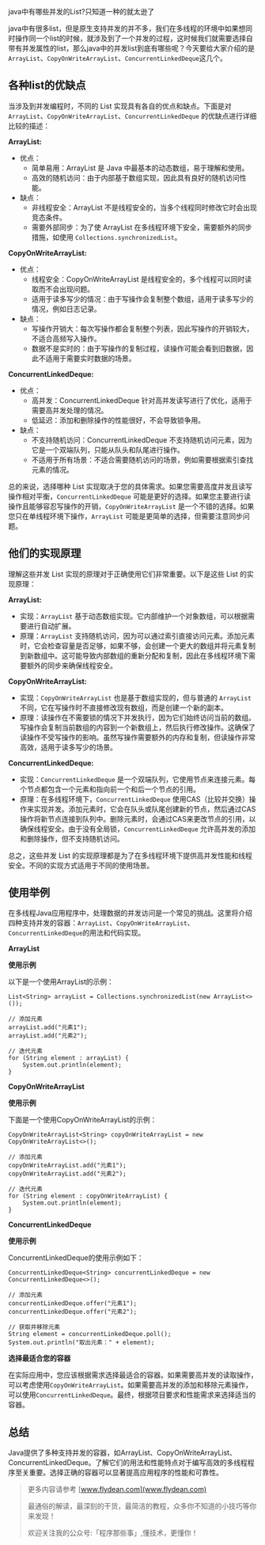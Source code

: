 java中有哪些并发的List?只知道一种的就太逊了


java中有很多list，但是原生支持并发的并不多，我们在多线程的环境中如果想同时操作同一个list的时候，就涉及到了一个并发的过程，这时候我们就需要选择自带有并发属性的list，那么java中的并发list到底有哪些呢？今天要给大家介绍的是`ArrayList`、`CopyOnWriteArrayList`、`ConcurrentLinkedDeque`这几个。

## 各种list的优缺点

当涉及到并发编程时，不同的 List 实现具有各自的优点和缺点。下面是对 `ArrayList`、`CopyOnWriteArrayList`、`ConcurrentLinkedDeque` 的优缺点进行详细比较的描述：

**ArrayList:**

* 优点：
  - 简单易用：ArrayList 是 Java 中最基本的动态数组，易于理解和使用。
  - 高效的随机访问：由于内部基于数组实现，因此具有良好的随机访问性能。
* 缺点：
  - 非线程安全：ArrayList 不是线程安全的，当多个线程同时修改它时会出现竞态条件。
  - 需要外部同步：为了使 ArrayList 在多线程环境下安全，需要额外的同步措施，如使用 `Collections.synchronizedList`。

**CopyOnWriteArrayList:**

* 优点：
  - 线程安全：CopyOnWriteArrayList 是线程安全的，多个线程可以同时读取而不会出现问题。
  - 适用于读多写少的情况：由于写操作会复制整个数组，适用于读多写少的情况，例如日志记录。
* 缺点：
  - 写操作开销大：每次写操作都会复制整个列表，因此写操作的开销较大，不适合高频写入操作。
  - 数据不是实时的：由于写操作的复制过程，读操作可能会看到旧数据，因此不适用于需要实时数据的场景。

**ConcurrentLinkedDeque:**

* 优点：
  - 高并发：ConcurrentLinkedDeque 针对高并发读写进行了优化，适用于需要高并发处理的情况。
  - 低延迟：添加和删除操作的性能很好，不会导致锁争用。
* 缺点：
  - 不支持随机访问：ConcurrentLinkedDeque 不支持随机访问元素，因为它是一个双端队列，只能从队头和队尾进行操作。
  - 不适用于所有场景：不适合需要随机访问的场景，例如需要根据索引查找元素的情况。


总的来说，选择哪种 List 实现取决于您的具体需求。如果您需要高度并发且读写操作相对平衡，`ConcurrentLinkedDeque` 可能是更好的选择。如果您主要进行读操作且能够容忍写操作的开销，`CopyOnWriteArrayList` 是一个不错的选择。如果您只在单线程环境下操作，`ArrayList` 可能是更简单的选择，但需要注意同步问题。

## 他们的实现原理

理解这些并发 List 实现的原理对于正确使用它们非常重要。以下是这些 List 的实现原理：

**ArrayList:**

- 实现：`ArrayList` 基于动态数组实现。它内部维护一个对象数组，可以根据需要进行自动扩展。
- 原理：`ArrayList` 支持随机访问，因为可以通过索引直接访问元素。添加元素时，它会检查容量是否足够，如果不够，会创建一个更大的数组并将元素复制到新数组中。这可能导致内部数组的重新分配和复制，因此在多线程环境下需要额外的同步来确保线程安全。

**CopyOnWriteArrayList:**

- 实现：`CopyOnWriteArrayList` 也是基于数组实现的，但与普通的 `ArrayList` 不同，它在写操作时不直接修改现有数组，而是创建一个新的副本。
- 原理：读操作在不需要锁的情况下并发执行，因为它们始终访问当前的数组。写操作会复制当前数组的内容到一个新数组上，然后执行修改操作。这确保了读操作不受写操作的影响。虽然写操作需要额外的内存和复制，但读操作非常高效，适用于读多写少的场景。

**ConcurrentLinkedDeque:**

- 实现：`ConcurrentLinkedDeque` 是一个双端队列，它使用节点来连接元素。每个节点都包含一个元素和指向前一个和后一个节点的引用。
- 原理：在多线程环境下，`ConcurrentLinkedDeque` 使用CAS（比较并交换）操作来实现并发。添加元素时，它会在队头或队尾创建新的节点，然后通过CAS操作将新节点连接到队列中。删除元素时，会通过CAS来更改节点的引用，以确保线程安全。由于没有全局锁，`ConcurrentLinkedDeque` 允许高并发的添加和删除操作，但不支持随机访问。


总之，这些并发 List 的实现原理都是为了在多线程环境下提供高并发性能和线程安全。不同的实现方式适用于不同的使用场景。

## 使用举例

在多线程Java应用程序中，处理数据的并发访问是一个常见的挑战。这里将介绍四种支持并发的容器：`ArrayList`、`CopyOnWriteArrayList`、`ConcurrentLinkedDeque`的用法和代码实现。

**ArrayList**

**使用示例**

以下是一个使用ArrayList的示例：

```
List<String> arrayList = Collections.synchronizedList(new ArrayList<>());

// 添加元素
arrayList.add("元素1");
arrayList.add("元素2");

// 迭代元素
for (String element : arrayList) {
    System.out.println(element);
}
```

**CopyOnWriteArrayList**

**使用示例**

下面是一个使用CopyOnWriteArrayList的示例：

```
CopyOnWriteArrayList<String> copyOnWriteArrayList = new CopyOnWriteArrayList<>();

// 添加元素
copyOnWriteArrayList.add("元素1");
copyOnWriteArrayList.add("元素2");

// 迭代元素
for (String element : copyOnWriteArrayList) {
    System.out.println(element);
}
```

**ConcurrentLinkedDeque**

**使用示例**

ConcurrentLinkedDeque的使用示例如下：

```
ConcurrentLinkedDeque<String> concurrentLinkedDeque = new ConcurrentLinkedDeque<>();

// 添加元素
concurrentLinkedDeque.offer("元素1");
concurrentLinkedDeque.offer("元素2");

// 获取并移除元素
String element = concurrentLinkedDeque.poll();
System.out.println("取出元素：" + element);
```

**选择最适合您的容器**

在实际应用中，您应该根据需求选择最适合的容器。如果需要高并发的读取操作，可以考虑使用`CopyOnWriteArrayList`。如果需要高并发的添加和移除元素操作，可以使用`ConcurrentLinkedDeque`。最终，根据项目要求和性能需求来选择适当的容器。

## 总结

Java提供了多种支持并发的容器，如ArrayList、CopyOnWriteArrayList、ConcurrentLinkedDeque。了解它们的用法和性能特点对于编写高效的多线程程序至关重要。选择正确的容器可以显著提高应用程序的性能和可靠性。

> 更多内容请参考 [www.flydean.com](www.flydean.com)
>
> 最通俗的解读，最深刻的干货，最简洁的教程，众多你不知道的小技巧等你来发现！
> 
> 欢迎关注我的公众号:「程序那些事」,懂技术，更懂你！
